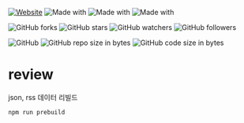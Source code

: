 [![Website](https://img.shields.io/website-up-down-green-red/http/shields.io.svg?label=elky-essay)](https://elky84.github.io)
![Made with](https://img.shields.io/badge/made%20with-React-brightgreen.svg)
![Made with](https://img.shields.io/badge/made%20with-JavaScript-blue.svg)
![Made with](https://img.shields.io/badge/made%20with-TypeScript-red.svg)

![GitHub forks](https://img.shields.io/github/forks/elky84/review.svg?style=social&label=Fork)
![GitHub stars](https://img.shields.io/github/stars/elky84/review.svg?style=social&label=Stars)
![GitHub watchers](https://img.shields.io/github/watchers/elky84/review.svg?style=social&label=Watch)
![GitHub followers](https://img.shields.io/github/followers/elky84.svg?style=social&label=Follow)

![GitHub](https://img.shields.io/github/license/mashape/apistatus.svg)
![GitHub repo size in bytes](https://img.shields.io/github/repo-size/elky84/review.svg)
![GitHub code size in bytes](https://img.shields.io/github/languages/code-size/elky84/review.svg)

# review

json, rss 데이터 리빌드

```
npm run prebuild
```